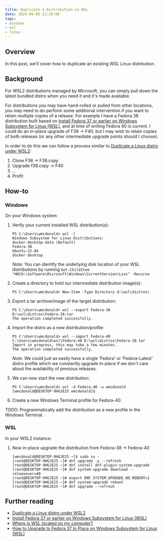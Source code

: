 ```yaml
---
title: Duplicate a Distribution in WSL
date: 2024-06-05 12:29:00
tags:
- windows
- wsl
- linux
---
```


## Overview
In this post, we'll cover how to duplicate an existing WSL Linux distrbution.

## Background
For WSL2 distributions managed by Microsoft, you can simply pull down the latest bundled distro when you need it and it's made available.

For distributions you may have hand-rolled or pulled from other locations, you may need to do perform some additional intervention if you want to retain multiple copies of a release. For example I have a Fedora 38 distribution built based on [Install Fedora 37 or earlier on Windows Subsystem for Linux (WSL)](https://dev.to/bowmanjd/install-fedora-on-windows-subsystem-for-linux-wsl-4b26), and at time of writing Fedora 40 is current. I could do an in-place upgrade of F38 -> F40, but I may wish to retain copies of both releases (or any other intermediate upgrade points should I choose).

In order to do this we can follow a process similar to [Duplicate a Linux distro under WSL2](https://fourco.nl/blogs/duplicate-a-linux-distro-under-wsl2/):

1. Clone F38 -> F38.copy
2. Upgrade f38.copy -> F40
3. ...
4. Profit

## How-to

### Windows
On your Windows system:


1. Verify your current installed WSL distribution(s):
    ```
    PS C:\Users\wmcdonald> wsl -l
    Windows Subsystem for Linux Distributions:
    docker-desktop-data (Default)
    Fedora-38
    Ubuntu-22.04
    docker-desktop
    ```
    *Note*: You can identify the underlying disk location of your WSL distributions by running `Get-ChildItem "HKCU:\Software\Microsoft\Windows\CurrentVersion\Lxss" -Recurse`

2. Create a directory to hold our intermediate distribution image(s):
    ```
    PS C:\Users\wmcdonald> New-Item -Type Directory d:\wsl\distros\
    ```

3. Export a tar archive/image of the target distribution:
    ```
    PS C:\Users\wmcdonald> wsl --export Fedora-38 D:\wsl\distros\Fedora-38.tar
    The operation completed successfully.
    ```

4. Import the distro as a new distribution/profile:
    ```
    PS C:\Users\wmcdonald> wsl --import Fedora-40 C:\Users\wmcdonald\wsl\Fedora-40 D:\wsl\distros\Fedora-38.tar
    Import in progress, this may take a few minutes.
    The operation completed successfully.
    ```
    *Note*: We could just as easily have a single 'Fedora' or 'Fedora-Latest' distro profile which we constantly upgrade in-place if we don't care about the availability of previous releases.

4. We can now start the new distribution:
    ```
    PS C:\Users\wmcdonald> wsl -d Fedora-40 -u wmcdonald
    [wmcdonald@DESKTOP-9HGJE25 wmcdonald]$
    ```

5. Create a new Windows Terminal profile for Fedora-40.

TODO: Programmatically add the distribution as a new profile in the Windows Terminal.

### WSL
In your WSL2 instance:

1. Now in-place upgrade the distribution from Fedora-38 -> Fedora-40
    ```
    [wmcdonald@DESKTOP-9HGJE25 ~]$ sudo su -
    [root@DESKTOP-9HGJE25 ~]# dnf upgrade -y --refresh
    [root@DESKTOP-9HGJE25 ~]# dnf install dnf-plugin-system-upgrade
    [root@DESKTOP-9HGJE25 ~]# dnf system-upgrade download --releasever=40
    [root@DESKTOP-9HGJE25 ~]# export DNF_SYSTEM_UPGRADE_NO_REBOOT=1
    [root@DESKTOP-9HGJE25 ~]# dnf system-upgrade reboot
    [root@DESKTOP-9HGJE25 ~]# dnf upgrade --refresh
    ```

## Further reading
- [Duplicate a Linux distro under WSL2](https://fourco.nl/blogs/duplicate-a-linux-distro-under-wsl2/)
- [Install Fedora 37 or earlier on Windows Subsystem for Linux (WSL)](https://dev.to/bowmanjd/install-fedora-on-windows-subsystem-for-linux-wsl-4b26)
- [Where is WSL located on my computer?](https://askubuntu.com/a/1380274)
- [How to Upgrade to Fedora 37 In Place on Windows Subsystem for Linux (WSL)](https://dev.to/bowmanjd/how-to-upgrade-fedora-in-place-on-windows-subsystem-for-linux-wsl-oh3)
